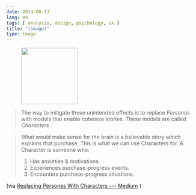 ```yaml
---
date: 2014-08-13
lang: en
tags: [ analysis, design, psychology, ux ]
title: "(image)"
type: image
---
```


<figure>
<a
href="https://hugo.ferreira.cc/the-way-to-mitigate-these-unintended-effects-is-to/attachment/89/"
rel="attachment"><img
src="https://hugo.ferreira.cc/wp-content/uploads/2014/08/tumblr_na9qrrBakc1qz82meo1_1280-150x150.png"
width="150" height="150" /></a></figure>

> The way to mitigate these unintended effects is to replace *Personas*
> with models that enable cohesive stories. These models are called
> *Characters* .

> What would make sense for the brain is a believable story which
> explains that purchase. This is what we can use Characters for. A
> Character is someone who:
>
> 1.  Has anxieties & motivations.
> 2.  Experiences purchase-progress events.
> 3.  Encounters purchase-progress situations.

(via [Replacing Personas With Characters ---
Medium](https://medium.com/@alanklement/aa72d3cf6c69) )

